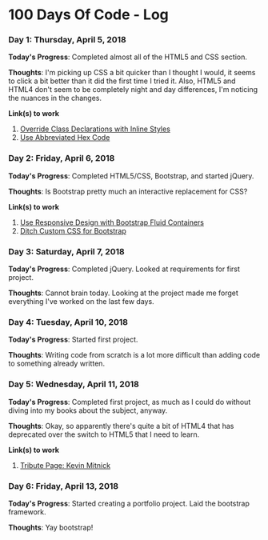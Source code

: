 # 100 Days Of Code - Log

### Day 1: Thursday, April 5, 2018

**Today's Progress**: Completed almost all of the HTML5 and CSS section.

**Thoughts**: I'm picking up CSS a bit quicker than I thought I would, it seems to click a bit better than it did the first time I tried it. Also, HTML5 and HTML4 don't seem to be completely night and day differences, I'm noticing the nuances in the changes.

**Link(s) to work**
1. [Override Class Declarations with Inline Styles](https://www.freecodecamp.org/challenges/override-class-declarations-with-inline-styles)
2. [Use Abbreviated Hex Code](https://www.freecodecamp.org/challenges/use-abbreviated-hex-code)


### Day 2: Friday, April 6, 2018

**Today's Progress**: Completed HTML5/CSS, Bootstrap, and started jQuery.

**Thoughts**: Is Bootstrap pretty much an interactive replacement for CSS?

**Link(s) to work**
1. [Use Responsive Design with Bootstrap Fluid Containers](https://www.freecodecamp.org/challenges/use-responsive-design-with-bootstrap-fluid-containers)
2. [Ditch Custom CSS for Bootstrap](https://www.freecodecamp.org/challenges/ditch-custom-css-for-bootstrap)


### Day 3: Saturday, April 7, 2018

**Today's Progress**: Completed jQuery. Looked at requirements for first project.

**Thoughts**: Cannot brain today. Looking at the project made me forget everything I've worked on the last few days.


### Day 4: Tuesday, April 10, 2018

**Today's Progress**: Started first project.

**Thoughts**: Writing code from scratch is a lot more difficult than adding code to something already written.


### Day 5: Wednesday, April 11, 2018

**Today's Progress**: Completed first project, as much as I could do without diving into my books about the subject, anyway.

**Thoughts**: Okay, so apparently there's quite a bit of HTML4 that has deprecated over the switch to HTML5 that I need to learn.

**Link(s) to work**
1. [Tribute Page: Kevin Mitnick](https://codepen.io/probablymalware/full/QmJVLV/)


### Day 6: Friday, April 13, 2018

**Today's Progress**: Started creating a portfolio project. Laid the bootstrap framework.

**Thoughts**: Yay bootstrap!
